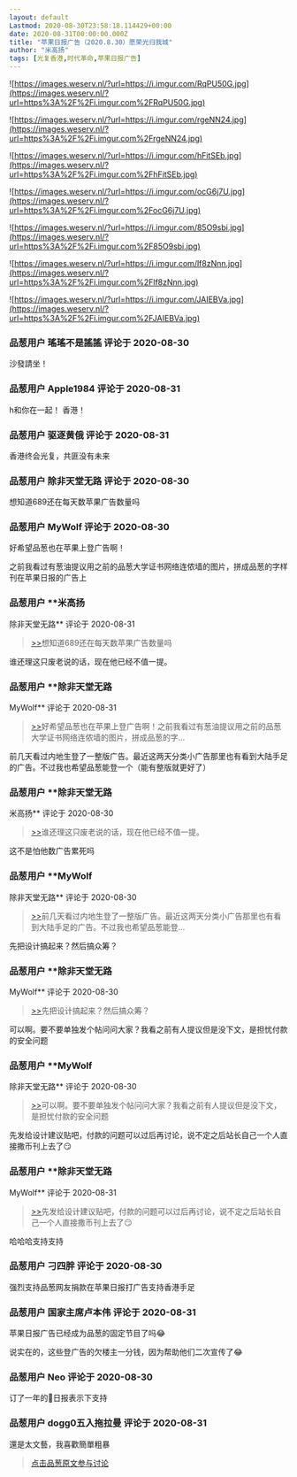 ```yaml
---
layout: default
Lastmod: 2020-08-30T23:58:18.114429+00:00
date: 2020-08-31T00:00:00.000Z
title: "苹果日报广告（2020.8.30）愿荣光归我城"
author: "米高扬"
tags: [光复香港,时代革命,苹果日报广告]
---
```


![https://images.weserv.nl/?url=https://i.imgur.com/RqPU50G.jpg](https://images.weserv.nl/?url=https%3A%2F%2Fi.imgur.com%2FRqPU50G.jpg)  
  
![https://images.weserv.nl/?url=https://i.imgur.com/rgeNN24.jpg](https://images.weserv.nl/?url=https%3A%2F%2Fi.imgur.com%2FrgeNN24.jpg)  
  
![https://images.weserv.nl/?url=https://i.imgur.com/hFitSEb.jpg](https://images.weserv.nl/?url=https%3A%2F%2Fi.imgur.com%2FhFitSEb.jpg)  
  
![https://images.weserv.nl/?url=https://i.imgur.com/ocG6j7U.jpg](https://images.weserv.nl/?url=https%3A%2F%2Fi.imgur.com%2FocG6j7U.jpg)  
  
![https://images.weserv.nl/?url=https://i.imgur.com/85O9sbi.jpg](https://images.weserv.nl/?url=https%3A%2F%2Fi.imgur.com%2F85O9sbi.jpg)  
  
![https://images.weserv.nl/?url=https://i.imgur.com/lf8zNnn.jpg](https://images.weserv.nl/?url=https%3A%2F%2Fi.imgur.com%2Flf8zNnn.jpg)  
  
![https://images.weserv.nl/?url=https://i.imgur.com/JAIEBVa.jpg](https://images.weserv.nl/?url=https%3A%2F%2Fi.imgur.com%2FJAIEBVa.jpg)

            
### 品葱用户 **瑤瑤不是謠謠** 评论于 2020-08-30
        
沙發請坐！
        


            
### 品葱用户 **Apple1984** 评论于 2020-08-31
        
h和你在一起！ 香港！
        


            
### 品葱用户 **驱逐黄俄** 评论于 2020-08-31
        
香港终会光复，共匪没有未来
        


            
### 品葱用户 **除非天堂无路** 评论于 2020-08-30
        
想知道689还在每天数苹果广告数量吗
        


            
### 品葱用户 **MyWolf** 评论于 2020-08-30
        
好希望品葱也在苹果上登广告啊！  
  
之前我看过有葱油提议用之前的品葱大学证书网络连侬墙的图片，拼成品葱的字样刊在苹果日报的广告上
        


            
### 品葱用户 **米高扬 
除非天堂无路** 评论于 2020-08-31
        
> [\>>]( "/article/item_id-484524#")想知道689还在每天数苹果广告数量吗

  
  
谁还理这只废老说的话，现在他已经不值一提。
        


            
### 品葱用户 **除非天堂无路 
MyWolf** 评论于 2020-08-31
        
> [\>>]( "/article/item_id-484534#")好希望品葱也在苹果上登广告啊！之前我看过有葱油提议用之前的品葱大学证书网络连侬墙的图片，拼成品葱的字...

  
前几天看过内地生登了一整版广告。最近这两天分类小广告那里也有看到大陆手足的广告。不过我也希望品葱能登一个（能有整版就更好了）
        


            
### 品葱用户 **除非天堂无路 
米高扬** 评论于 2020-08-30
        
> [\>>]( "/article/item_id-484535#")谁还理这只废老说的话，现在他已经不值一提。

  
这不是怕他数广告累死吗
        


            
### 品葱用户 **MyWolf 
除非天堂无路** 评论于 2020-08-30
        
> [\>>]( "/article/item_id-484544#")前几天看过内地生登了一整版广告。最近这两天分类小广告那里也有看到大陆手足的广告。不过我也希望品葱能登...

  
先把设计搞起来？然后搞众筹？
        


            
### 品葱用户 **除非天堂无路 
MyWolf** 评论于 2020-08-30
        
> [\>>]( "/article/item_id-484558#")先把设计搞起来？然后搞众筹？

  
可以啊。要不要单独发个帖问问大家？我看之前有人提议但是没下文，是担忧付款的安全问题
        


            
### 品葱用户 **MyWolf 
除非天堂无路** 评论于 2020-08-30
        
> [\>>]( "/article/item_id-484566#")可以啊。要不要单独发个帖问问大家？我看之前有人提议但是没下文，是担忧付款的安全问题

  
先发给设计建议贴吧，付款的问题可以过后再讨论，说不定之后站长自己一个人直接撒币刊上去了😏
        


            
### 品葱用户 **除非天堂无路 
MyWolf** 评论于 2020-08-31
        
> [\>>]( "/article/item_id-484569#")先发给设计建议贴吧，付款的问题可以过后再讨论，说不定之后站长自己一个人直接撒币刊上去了😏

  
哈哈哈支持支持
        


            
### 品葱用户 **刁四胖** 评论于 2020-08-30
        
强烈支持品葱网友捐款在苹果日报打广告支持香港手足
        


            
### 品葱用户 **国家主席卢本伟** 评论于 2020-08-31
        
苹果日报广告已经成为品葱的固定节目了吗😂  
  
说实在的，这些登广告的欠楼主一分钱，因为帮助他们二次宣传了😂
        


            
### 品葱用户 **Neo** 评论于 2020-08-30
        
订了一年的🍎日报表示下支持
        


            
### 品葱用户 **dogg0五入拖拉曼** 评论于 2020-08-31
        
還是太文藝，我喜歡簡單粗暴
        






> [点击品葱原文参与讨论](https://pincong.rocks/article/23567)

